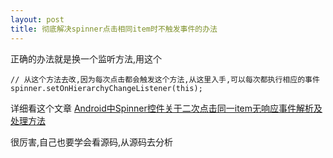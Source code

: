 ```yaml
---
layout: post
title: 彻底解决spinner点击相同item时不触发事件的办法
---
```


正确的办法就是换一个监听方法,用这个

	// 从这个方法去改,因为每次点击都会触发这个方法,从这里入手,可以每次都执行相应的事件
	spinner.setOnHierarchyChangeListener(this);
	
详细看这个文章 [Android中Spinner控件关于二次点击同一item无响应事件解析及处理方法](http://blog.csdn.net/yiming_8988/article/details/51512153)

很厉害,自己也要学会看源码,从源码去分析